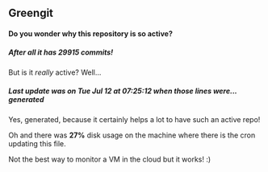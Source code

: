 ## Greengit

#### Do you wonder why this repository is so active?

##### After all it has 29915 commits!

But is it *really* active? Well...

##### Last update was on Tue Jul 12 at 07:25:12 when those lines were... generated

Yes, generated, because it certainly helps a lot to have such an active repo!

Oh and there was **27%** disk usage on the machine
where there is the cron updating this file.

Not the best way to monitor a VM in the cloud but it works! :)
